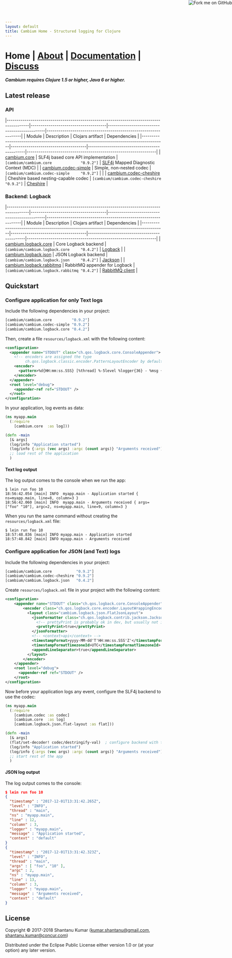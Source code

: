 ```yaml
---
layout: default
title: Cambium Home - Structured logging for Clojure
---
```

# Home | [About](/about.html) | [Documentation](/documentation.html) | [Discuss](/discuss.html)


_**Cambium requires Clojure 1.5 or higher, Java 6 or higher.**_


## Latest release

### API

|-----------------------------------------------------------------------------------------|--------------------------------------|----------------------------------------------|-----------------------------------------------------------------|
| Module                                                                                  | Description                          | Clojars artifact                             | Dependencies                                                    |
|-----------------------------------------------------------------------------------------|--------------------------------------|----------------------------------------------|-----------------------------------------------------------------|
| [cambium.core](https://github.com/cambium-clojure/cambium.core)                         | SLF4j based core API implementation  | `[cambium/cambium.core             "0.9.2"]` | [SLF4j](https://www.slf4j.org/) Mapped Diagnostic Context (MDC) |
| [cambium.codec-simple](https://github.com/cambium-clojure/cambium.codec-simple)         | Simple, non-nested codec             | `[cambium/cambium.codec-simple     "0.9.2"]` | |
| [cambium.codec-cheshire](https://github.com/cambium-clojure/cambium.codec-cheshire)     | Cheshire based nesting-capable codec | `[cambium/cambium.codec-cheshire   "0.9.2"]` | [Cheshire](https://github.com/dakrone/cheshire)                 |


### Backend: Logback

|-----------------------------------------------------------------------------------------|--------------------------------------|----------------------------------------------|-----------------------------------------------------------------|
| Module                                                                                  | Description                          | Clojars artifact                             | Dependencies                                                    |
|-----------------------------------------------------------------------------------------|--------------------------------------|----------------------------------------------|-----------------------------------------------------------------|
| [cambium.logback.core](https://github.com/cambium-clojure/cambium.logback.core)         | Core Logback backend                 | `[cambium/cambium.logback.core     "0.4.2"]` | [Logback](https://logback.qos.ch/)                              |
| [cambium.logback.json](https://github.com/cambium-clojure/cambium.logback.json)         | JSON Logback backend                 | `[cambium/cambium.logback.json     "0.4.2"]` | [Jackson](https://github.com/FasterXML/jackson)                 |
| [cambium.logback.rabbitmq](https://github.com/cambium-clojure/cambium.logback.rabbitmq) | RabbitMQ appender for Logback        | `[cambium/cambium.logback.rabbitmq "0.4.2"]` | [RabbitMQ client](https://www.rabbitmq.com/java-client.html)    |


## Quickstart

### Configure application for only Text logs

Include the following dependencies in your project:

```clojure
[cambium/cambium.core         "0.9.2"]
[cambium/cambium.codec-simple "0.9.2"]
[cambium/cambium.logback.core "0.4.2"]
```

Then, create a file `resources/logback.xml` with the following content:

```xml
<configuration>
  <appender name="STDOUT" class="ch.qos.logback.core.ConsoleAppender">
    <!-- encoders are assigned the type
         ch.qos.logback.classic.encoder.PatternLayoutEncoder by default -->
    <encoder>
      <pattern>%d{HH:mm:ss.SSS} [%thread] %-5level %logger{36} - %msg { %mdc }%n</pattern>
    </encoder>
  </appender>
  <root level="debug">
    <appender-ref ref="STDOUT" />
  </root>
</configuration>
```

In your application, log events as data:

```clojure
(ns myapp.main
  (:require
    [cambium.core  :as log]))

(defn -main
  [& args]
  (log/info "Application started")
  (log/info {:args (vec args) :argc (count args)} "Arguments received")
  ;; load rest of the application
  )
```

#### Text log output

The log output comes to the console when we run the app:

```
$ lein run foo 10
18:56:42.054 [main] INFO  myapp.main - Application started { ns=myapp.main, line=8, column=3 }
18:56:42.060 [main] INFO  myapp.main - Arguments received { args=["foo" "10"], argc=2, ns=myapp.main, line=9, column=3 }
```

When you run the same command without creating the `resources/logback.xml` file:

```
$ lein run foo 10
18:57:48.836 [main] INFO myapp.main - Application started
18:57:48.842 [main] INFO myapp.main - Arguments received
```

### Configure application for JSON (and Text) logs

Include the following dependencies in your project:

```clojure
[cambium/cambium.core           "0.9.2"]
[cambium/cambium.codec-cheshire "0.9.2"]
[cambium/cambium.logback.json   "0.4.2"]
```

Create `resources/logback.xml` file in your project with the following content:

```xml
<configuration>
    <appender name="STDOUT" class="ch.qos.logback.core.ConsoleAppender">
        <encoder class="ch.qos.logback.core.encoder.LayoutWrappingEncoder">
          <layout class="cambium.logback.json.FlatJsonLayout">
            <jsonFormatter class="ch.qos.logback.contrib.jackson.JacksonJsonFormatter">
              <!-- prettyPrint is probably ok in dev, but usually not ideal in production: -->
              <prettyPrint>true</prettyPrint>
            </jsonFormatter>
            <!-- <context>api</context> -->
            <timestampFormat>yyyy-MM-dd'T'HH:mm:ss.SSS'Z'</timestampFormat>
            <timestampFormatTimezoneId>UTC</timestampFormatTimezoneId>
            <appendLineSeparator>true</appendLineSeparator>
          </layout>
        </encoder>
    </appender>
    <root level="debug">
      <appender-ref ref="STDOUT" />
    </root>
</configuration>
```

Now before your application logs any event, configure the SLF4j backend to use the codec:

```clojure
(ns myapp.main
  (:require
    [cambium.codec :as codec]
    [cambium.core  :as log]
    [cambium.logback.json.flat-layout :as flat]))

(defn -main
  [& args]
  (flat/set-decoder! codec/destringify-val)  ; configure backend with the codec
  (log/info "Application started")
  (log/info {:args (vec args) :argc (count args)} "Arguments received")
  ;; start rest of the app
  )
```

#### JSON log output

The log output comes to the console:

```json
$ lein run foo 10
{
  "timestamp" : "2017-12-01T13:31:42.265Z",
  "level" : "INFO",
  "thread" : "main",
  "ns" : "myapp.main",
  "line" : 12,
  "column" : 3,
  "logger" : "myapp.main",
  "message" : "Application started",
  "context" : "default"
}
{
  "timestamp" : "2017-12-01T13:31:42.323Z",
  "level" : "INFO",
  "thread" : "main",
  "args" : [ "foo", "10" ],
  "argc" : 2,
  "ns" : "myapp.main",
  "line" : 13,
  "column" : 3,
  "logger" : "myapp.main",
  "message" : "Arguments received",
  "context" : "default"
}
```


## License

Copyright © 2017-2018 Shantanu Kumar (kumar.shantanu@gmail.com, shantanu.kumar@concur.com)

Distributed under the Eclipse Public License either version 1.0 or (at
your option) any later version.

<a href='https://github.com/cambium-clojure'><img style='position: absolute; top: 0; right: 0; border: 0;' src='https://camo.githubusercontent.com/652c5b9acfaddf3a9c326fa6bde407b87f7be0f4/68747470733a2f2f73332e616d617a6f6e6177732e636f6d2f6769746875622f726962626f6e732f666f726b6d655f72696768745f6f72616e67655f6666373630302e706e67' alt='Fork me on GitHub' data-canonical-src='https://s3.amazonaws.com/github/ribbons/forkme_right_orange_ff7600.png'></a>

